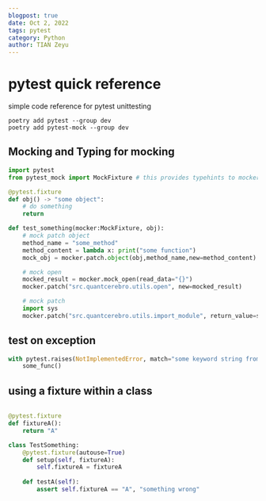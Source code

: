 ```yaml
---
blogpost: true
date: Oct 2, 2022
tags: pytest
category: Python
author: TIAN Zeyu
---
```


# pytest quick reference

simple code reference for pytest unittesting

```shell
poetry add pytest --group dev 
poetry add pytest-mock --group dev 
```
## Mocking and Typing for mocking
```python
import pytest  
from pytest_mock import MockFixture # this provides typehints to mocker objects

@pytest.fixture 
def obj() -> "some object":
    # do something 
    return 

def test_something(mocker:MockFixture, obj):
    # mock patch object
    method_name = "some_method"
    method_content = lambda x: print("some function")
    mock_obj = mocker.patch.object(obj,method_name,new=method_content)

    # mock open
    mocked_result = mocker.mock_open(read_data="{}")
    mocker.patch("src.quantcerebro.utils.open", new=mocked_result)

    # mock patch 
    import sys 
    mocker.patch("src.quantcerebro.utils.import_module", return_value=sys.modules[__name__])
```

## test on exception
```python
with pytest.raises(NotImplementedError, match="some keyword string from Error using regex"):
    some_func()
```

## using a fixture within a class

```python

@pytest.fixture
def fixtureA():
    return "A"

class TestSomething:
    @pytest.fixture(autouse=True)
    def setup(self, fixtureA):
        self.fixtureA = fixtureA
        
    def testA(self):
        assert self.fixtureA == "A", "something wrong"
```